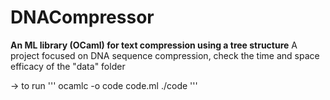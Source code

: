 # DNACompressor

**An ML library (OCaml) for text compression using a tree structure**
A project focused on DNA sequence compression, check the time and space efficacy of the "data" folder

-> to run
'''
ocamlc -o code code.ml
./code
'''
